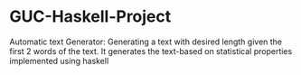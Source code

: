 # GUC-Haskell-Project
Automatic text Generator: Generating a text with desired length given the first 2 words of the text. It generates the text-based on statistical properties implemented using haskell

